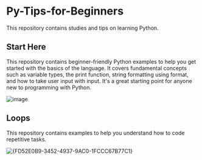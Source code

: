 # Py-Tips-for-Beginners
This repository contains studies and tips on learning Python.

## Start Here
This repository contains beginner-friendly Python examples to help you get started with the basics of the language. It covers fundamental concepts such as variable types, the print function, string formatting using format, and how to take user input with input. It's a great starting point for anyone new to programming with Python.

![image](https://github.com/user-attachments/assets/e01bd8c6-35d9-4c47-aece-e822ce962099)


## Loops
This repository contains examples to help you understand how to code repetitive tasks.

![{FD52E0B9-3452-4937-9AC0-1FCCC67B77C1}](https://github.com/user-attachments/assets/a7d5538f-5b1f-4f06-83ad-6019104aeef7)

